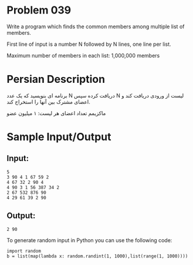 # Problem 039
Write a program which finds the common members among multiple list of members.

First line of input is a number N followed by N lines, one line per list.

Maximum number of members in each list: 1,000,000 members

# Persian Description
برنامه ای بنویسید که یک عدد N دریافت کرده سپس N لیست از ورودی دریافت کند و اعضای مشترک بین آنها را استخراج کند.

ماکزیمم تعداد اعضای هر لیست: ۱ میلیون عضو

# Sample Input/Output

## Input:
```
5
3 90 4 1 67 59 2
4 67 32 2 90 4
4 90 3 1 56 387 34 2
2 67 532 876 90
4 29 61 39 2 90
```

## Output: 
```
2 90
```

To generate random input in Python you can use the following code:
```
import random 
b = list(map(lambda x: random.randint(1, 1000),list(range(1, 1000))))
```